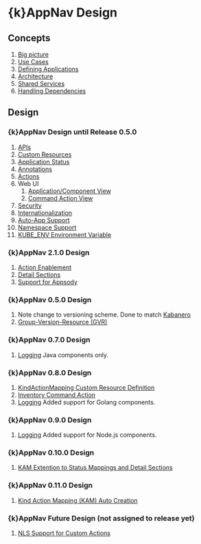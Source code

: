 # {k}AppNav Design

## Concepts 


1. [Big picture](https://github.com/kappnav/design/blob/master/a.overview.md)
1. [Use Cases](https://github.com/kappnav/design/blob/master/use-cases.md)
1. [Defining Applications](https://github.com/kappnav/design/blob/master/defining-apps.md)
1. [Architecture](https://github.com/kappnav/design/blob/master/architecture.md)
1. [Shared Services](https://github.com/kappnav/design/blob/master/shared-services.md)
1. [Handling Dependencies](https://github.com/kappnav/design/blob/master/dependencies.md)

## Design

### {k}AppNav Design until Release 0.5.0 

1. [APIs](https://github.com/kappnav/design/blob/master/APIs.md)
1. [Custom Resources](https://github.com/kappnav/design/blob/master/custom-resources.md)
1. [Application Status](https://github.com/kappnav/design/blob/master/status-determination.md)
1. [Annotations](https://github.com/kappnav/design/blob/master/annotations.md)
1. [Actions](https://github.com/kappnav/design/blob/master/actions-config-maps.md)
1. Web UI
   1. [Application/Component View](https://github.com/kappnav/design/blob/master/UI-layout.md)
   1. [Command Action View](https://github.com/kappnav/design/blob/master/command-action-ui.md)
1. [Security](https://github.com/kappnav/design/blob/master/security.md)
1. [Internationalization](https://github.com/kappnav/design/blob/master/NLS.md)
1. [Auto-App Support](https://github.com/kappnav/design/blob/master/auto-app-lifecycle.md)
1. [Namespace Support](https://github.com/kappnav/design/blob/master/namespaces.md)
1. [KUBE_ENV Environment Variable](https://github.com/kappnav/design/blob/master/kubeEnv-Env-var.md)


### {k}AppNav 2.1.0 Design

1. [Action Enablement](https://github.com/kappnav/design/blob/master/action-enablement.md)
1. [Detail Sections](https://github.com/kappnav/design/blob/master/ui-detail-sections.md)
1. [Support for Appsody](https://github.com/kappnav/design/blob/master/appsody.md)

### {k}AppNav 0.5.0 Design

1. Note change to versioning scheme. Done to match [Kabanero](https://kabanero.io/)
1. [Group-Version-Resource (GVR)](https://github.com/kappnav/design/blob/master/groups-and-versions.md)

### {k}AppNav 0.7.0 Design

1. [Logging](https://github.com/kappnav/design/blob/master/logging.md) Java components only.

### {k}AppNav 0.8.0 Design

1. [KindActionMapping Custom Resource Definition](https://github.com/kappnav/design/blob/master/kind-action-mapping.md)
1. [Inventory Command Action](https://github.com/kappnav/design/blob/master/inventory.md)
1. [Logging](https://github.com/kappnav/design/blob/master/logging.md) Added support for Golang components.

### {k}AppNav 0.9.0 Design

1. [Logging](https://github.com/kappnav/design/blob/master/logging.md) Added support for Node.js components.

### {k}AppNav 0.10.0 Design
1. [KAM Extention to Status Mappings and Detail Sections](https://github.com/kappnav/design/blob/master/KAM-StatusMappings-DetailSections.md)

### {k}AppNav 0.11.0 Design
1. [Kind Action Mapping (KAM) Auto Creation](https://github.com/kappnav/design/blob/master/kam-auto-creation.md)

### {k}AppNav Future Design (not assigned to release yet)

1. [NLS Support for Custom Actions](https://github.com/kappnav/design/blob/master/user-actions-nls.md)
